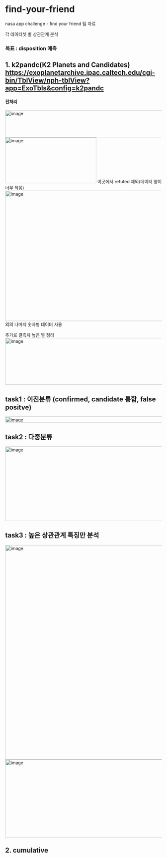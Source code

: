 # find-your-friend
nasa app challenge - find your friend 팀 자료

각 데이터셋 별 상관관계 분석


### 목표 : disposition 예측
## 1. k2pandc(K2 Planets and Candidates) https://exoplanetarchive.ipac.caltech.edu/cgi-bin/TblView/nph-tblView?app=ExoTbls&config=k2pandc

#### 전처리 
<img width="565" height="87" alt="image" src="https://github.com/user-attachments/assets/cc04f0b4-104a-4524-9615-ca0436a584b8" />

<img width="293" height="147" alt="image" src="https://github.com/user-attachments/assets/76a85fdf-76cb-49bb-8153-0e3090baa84b" />
이곳에서 refuted 제외(데이터 양이 너무 적음)

<img width="918" height="418" alt="image" src="https://github.com/user-attachments/assets/5b2c44a8-623b-4f43-adfc-34e8c905dfd9" />
외의 나머지 숫자형 데이터 사용

추가로 결측치 높은 열 정리 
<img width="915" height="150" alt="image" src="https://github.com/user-attachments/assets/dd0d1882-f035-4dfb-ad85-9f0a4a2cc75f" />

## task1 : 이진분류 (confirmed, candidate 통합, false positve)
<img width="878" height="19" alt="image" src="https://github.com/user-attachments/assets/1859a884-617c-457e-9826-a9e89fe53b1a" />

## task2 : 다중분류 
<img width="538" height="239" alt="image" src="https://github.com/user-attachments/assets/e010c5aa-8a82-497d-8832-b2cdaf4a9858" />

## task3 : 높은 상관관계 특징만 분석
<img width="552" height="687" alt="image" src="https://github.com/user-attachments/assets/f8c7538d-26cd-4c91-b5d0-af53fd8f5b97" />

<img width="548" height="250" alt="image" src="https://github.com/user-attachments/assets/e68a99e0-6cd0-4f58-9624-42c85f410e4c" />


## 2. cumulative 
